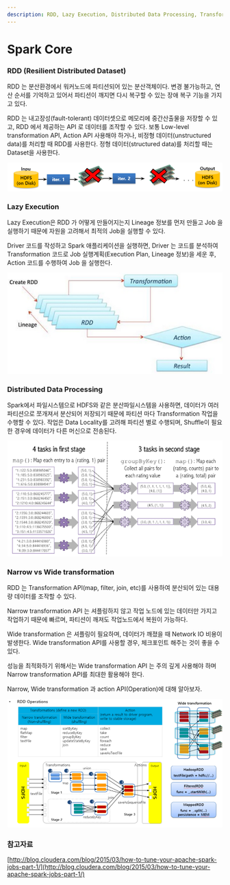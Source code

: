```yaml
---
description: RDD, Lazy Execution, Distributed Data Processing, Transformation
---
```


# Spark Core

### RDD (Resilient Distributed Dataset)

RDD 는 분산환경에서 워커노드에 파티션되어 있는 분산객체이다. 변경 불가능하고, 연산 순서를 기억하고 있어서 파티션이 깨지면 다시 복구할 수 있는 장애 복구 기능을 가지고 있다.

RDD 는 내고장성(fault-tolerant) 데이터셋으로 메모리에 중간산출물을 저장할 수 있고, RDD 에서 제공하는 API 로 데이터를 조작할 수 있다. 보통 Low-level transformation API, Action API 사용해야 하거나, 비정형 데이터(unstructured data)를 처리할 때 RDD를 사용한다. 정형 데이터(structured data)를 처리할 때는 Dataset을 사용한다.

![](../.gitbook/assets/spark/spark_rdd.jpg)

### Lazy Execution

Lazy Execution은 RDD 가 어떻게 만들어지는지 Lineage 정보를 먼저 만들고 Job 을 실행하기 때문에 자원을 고려해서 최적의 Job을 실행할 수 있다.

Driver 코드를 작성하고 Spark 애플리케이션을 실행하면, Driver 는 코드를 분석하여 Transformation 코드로 Job 실행계획(Execution Plan, Lineage 정보)을 세운 후, Action 코드를 수행하여 Job 을 실행한다.

![](../.gitbook/assets/spark/spark_rdd_lineage.jpg)

### Distributed Data Processing

Spark에서 파일시스템으로 HDFS와 같은 분산파일시스템을 사용하면, 데이터가 여러 파티션으로 쪼개져서 분산되어 저장되기 때문에 파티션 마다 Transformation 작업을 수행할 수 있다. 작업은 Data Locality를 고려해 파티션 별로 수행되며, Shuffle이 필요한 경우에 데이터가 다른 머신으로 전송된다.

![](../.gitbook/assets/spark/spark_distributed.jpg)

### Narrow vs Wide transformation

RDD 는 Transformation API(map, filter, join, etc)를 사용하여 분산되어 있는 대용량 데이터를 조작할 수 있다.

Narrow transformation API 는 셔플링하지 않고 작업 노드에 있는 데이터만 가지고 작업하기 때문에 빠르며, 파티션이 깨져도 작업노드에서 복원이 가능하다.

Wide transformation 은 셔플링이 필요하며, 데이터가 깨졌을 때 Network IO 비용이 발생한다. Wide transformation API를 사용할 경우, 체크포인트 해주는 것이 좋을 수 있다.

성능을 최적화하기 위해서는 Wide transformation API 는 주의 깊게 사용해야 하며 Narrow transformation API를 최대한 활용해야 한다.

Narrow, Wide transformation 과 action API(Operation)에 대해 알아보자.

![](../.gitbook/assets/spark/spark_rdd_operation.jpg)

### 참고자료

[http://blog.cloudera.com/blog/2015/03/how-to-tune-your-apache-spark-jobs-part-1/](http://blog.cloudera.com/blog/2015/03/how-to-tune-your-apache-spark-jobs-part-1/)

